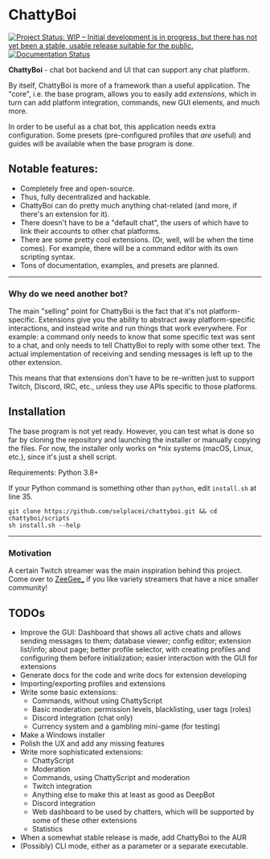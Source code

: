 # ChattyBoi

[![Project Status: WIP – Initial development is in progress, but there has not yet been a stable, usable release suitable for the public.](https://www.repostatus.org/badges/latest/wip.svg)](https://www.repostatus.org/#wip)
[![Documentation Status](https://readthedocs.org/projects/chattyboi/badge/?version=latest)](https://chattyboi.readthedocs.io/en/latest/?badge=latest)

**ChattyBoi** - chat bot backend and UI that can support any chat platform.

By itself, ChattyBoi is more of a framework than a useful application. The "core", i.e. the base program, allows you to easily add _extensions_, which in turn can add platform integration, commands, new GUI elements, and much more.

In order to be useful as a chat bot, this application needs extra configuration. Some presets (pre-configured profiles that _are_ useful) and guides will be available when the base program is done.

## Notable features:

- Completely free and open-source.
- Thus, fully decentralized and hackable.
- ChattyBoi can do pretty much anything chat-related (and more, if there's an extension for it).
- There doesn't have to be a "default chat", the users of which have to link their accounts to other chat platforms.
- There are some pretty cool extensions. (Or, well, will be when the time comes). For example, there will be a command editor with its own scripting syntax.
- Tons of documentation, examples, and presets are planned.

___

### **Why do we need another bot?**
The main "selling" point for ChattyBoi is the fact that it's not platform-specific. Extensions give you the ability to abstract away platform-specific interactions, and instead write and run things that work everywhere. For example: a command only needs to know that some specific text was sent to a chat, and only needs to tell ChattyBoi to reply with some other text. The actual implementation of receiving and sending messages is left up to the other extension.

This means that that extensions don't have to be re-written just to support Twitch, Discord, IRC, etc., unless they use APIs specific to those platforms.

## Installation
The base program is not yet ready. However, you can test what is done so far by cloning the repository and launching the installer or manually copying the files.
For now, the installer only works on *nix systems (macOS, Linux, etc.), since it's just a shell script.

Requirements: Python 3.8+

If your Python command is something other than `python`, edit `install.sh` at line 35.
```
git clone https://github.com/selplacei/chattyboi.git && cd chattyboi/scripts
sh install.sh --help
```
___

### **Motivation**
A certain Twitch streamer was the main inspiration behind this project. Come over to [ZeeGee_](https://twitch.tv/zeegee_)
if you like variety streamers that have a nice smaller community!

## TODOs

- Improve the GUI: Dashboard that shows all active chats and allows sending messages to them; database viewer; config editor; extension list/info; about page; better profile selector, with creating profiles and configuring them before initialization; easier interaction with the GUI for extensions
- Generate docs for the code and write docs for extension developing
- Importing/exporting profiles and extensions
- Write some basic extensions:
  * Commands, without using ChattyScript
  * Basic moderation: permission levels, blacklisting, user tags (roles)
  * Discord integration (chat only)
  * Currency system and a gambling mini-game (for testing)
- Make a Windows installer
- Polish the UX and add any missing features
- Write more sophisticated extensions:
  * ChattyScript
  * Moderation
  * Commands, using ChattyScript and moderation
  * Twitch integration
  * Anything else to make this at least as good as DeepBot
  * Discord integration
  * Web dashboard to be used by chatters, which will be supported by some of these other extensions
  * Statistics
- When a somewhat stable release is made, add ChattyBoi to the AUR
- (Possibly) CLI mode, either as a parameter or a separate executable.
